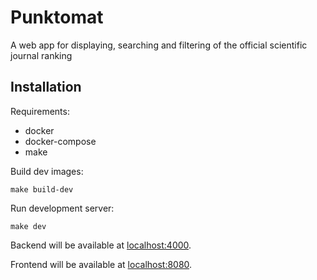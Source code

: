 # Punktomat

A web app for displaying, searching and filtering of the official scientific journal ranking

## Installation

Requirements:

- docker
- docker-compose
- make

Build dev images:

```
make build-dev
```

Run development server:

```
make dev
```

Backend will be available at [localhost:4000](http://localhost:4000).

Frontend will be available at [localhost:8080](http://localhost:8080).
